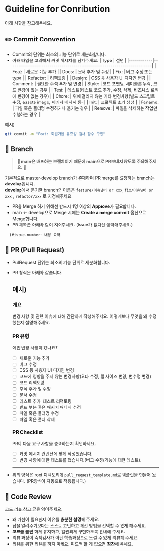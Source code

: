# Guideline for Conribution

아래 사항을 참고해주세요.

## ✏️ Commit Convention
- Commit의 단위는 최소의 기능 단위로 세분화합니다.
- 아래 타입을 고려해서 커밋 메시지를 남겨주세요.
  | Type       | 설명                                                                     |
  |------------|-------------------------------------------------------------------------|
  | Feat:      | 새로운 기능 추가                                                            |
  | Docs:      | 문서 추가 및 수정                                                           |
  | Fix:       | 버그 수정 또는 typo                                                        |
  | Refactor:  | 리팩토링                                                                  |
  | Design:    | CSS 등 사용자 UI 디자인 변경                                                 |
  | Comment:   | 필요한 주석 추가 및 변경                                                      |
  | Style:     | 코드 포맷팅, 세미콜론 누락, 코드 변경이 없는 경우                                  |
  | Test:      | 테스트(테스트 코드 추가, 수정, 삭제, 비즈니스 로직에 변경이 없는 경우)                  |
  | Chore:     | 위에 걸리지 않는 기타 변경사항(빌드 스크립트 수정, assets image, 패키지 매니저 등)      |
  | Init:      | 프로젝트 초기 생성                                                           |
  | Rename:    | 파일 혹은 폴더명 수정하거나 옮기는 경우                                           |
  | Remove:    | 파일을 삭제하는 작업만 수행하는 경우                                             |

예시)
```bash
git commit -m "Feat: 회원가입 유효성 검사 함수 구현"
```

##  🚀 Branch

> **🚨 main은 배포하는 브랜치이기 때문에 main으로 PR보내지 않도록 주의해주세요. 🚨**

기본적으로 master-develop branch가 존재하며 PR merge를 요청하는 branch는 **develop**입니다. <br>
**develop**에서 분기한 branch의 이름은 ```feature/이슈넘버 or xxx```, ```fix/이슈넘버 or xxx``` , ```refactor/xxx``` 로 지정해주세요
- PR을 Merge 하기 위해선 반드시 1명 이상의 **Approve**가 필요합니다.
- main <- develop으로 Merge 시에는 **Create a merge commit** 옵션으로 Merge합니다.
- PR 제목은 아래와 같이 지어주세요. (issue가 없다면 생략해주세요.)
```
  (#issue-number) 내용 요약
```

## 🎯 PR (Pull Request)
- PullRequest 단위는 최소의 기능 단위로 세분화합니다.
- PR 형식은 아래와 같습니다.

  예시)
  ---
  ### 개요
  변경 사항 및 관련 이슈에 대해 간단하게 작성해주세요. 어떻게보다 무엇을 왜 수정했는지 설명해주세요.

  ### PR 유형
  어떤 변경 사항이 있나요?

  - [ ] 새로운 기능 추가
  - [ ] 버그 수정
  - [ ] CSS 등 사용자 UI 디자인 변경
  - [ ] 코드에 영향을 주지 않는 변경사항(오타 수정, 탭 사이즈 변경, 변수명 변경)
  - [ ] 코드 리팩토링
  - [ ] 주석 추가 및 수정
  - [ ] 문서 수정
  - [ ] 테스트 추가, 테스트 리팩토링
  - [ ] 빌드 부분 혹은 패키지 매니저 수정
  - [ ] 파일 혹은 폴더명 수정
  - [ ] 파일 혹은 폴더 삭제

  ### PR Checklist
  PR이 다음 요구 사항을 충족하는지 확인하세요.

  - [ ] 커밋 메시지 컨벤션에 맞게 작성했습니다.
  - [ ] 변경 사항에 대한 테스트를 했습니다.(버그 수정/기능에 대한 테스트).

  ---
- 위의 양식은 root 디렉토리에 ```pull_request_template.md```로 템플릿을 만들어 놨습니다. (PR양식이 자동으로 적용됩니다.)

## 🔎 Code Review
[코드 리뷰 참고 글](https://tech.kakao.com/2022/03/17/2022-newkrew-onboarding-codereview/)을 읽어주세요.

- 왜 개선이 필요한지 이유를 **충분한 설명**해 주세요.
- 답을 알려주기보다는 스스로 고민하고 개선 방법을 선택할 수 있게 해주세요.
- **코드를 클린** 하게 유지하고, 일관되게 구현하도록 안내해 주세요.
- 리뷰 과정이 숙제검사가 아닌 학습과정으로 느낄 수 있게 리뷰해 주세요.
- 리뷰를 위한 리뷰를 하지 마세요. 피드백 할 게 없으면 **칭찬**해 주세요.
